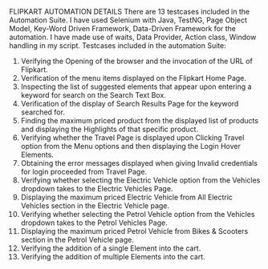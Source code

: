 FLIPKART AUTOMATION DETAILS
There are 13 testcases included in the Automation Suite. I have used Selenium with Java, TestNG, Page Object Model, Key-Word Driven Framework, Data-Driven Framework for the automation.
I have made use of waits, Data Provider, Action class, Window handling in my script.
Testcases included in the automation Suite:
1. Verifying the Opening of the browser and the invocation of the URL of Flipkart.
2. Verification of the menu items displayed on the Flipkart Home Page.
3. Inspecting the list of suggested elements that appear upon entering a keyword for search on the Search Text Box.
4. Verification of the display of Search Results Page for the keyword searched for.
5. Finding the maximum priced product from the displayed list of products and displaying the Highlights of that specific product.
6. Verifying whether the Travel Page is displayed upon Clicking Travel option from the Menu options and then displaying the Login Hover Elements.
7. Obtaining the error messages displayed when giving Invalid credentials for login proceeded from Travel Page.
8. Verifying whether selecting the Electric Vehicle option from the Vehicles dropdown takes to the Electric Vehicles Page.
9. Displaying the maximum priced Electric Vehicle from All Electric Vehicles section in the Electric Vehicle page.
10. Verifying whether selecting the Petrol Vehicle option from the Vehicles dropdown takes to the Petrol Vehicles Page.
11. Displaying the maximum priced Petrol Vehicle from Bikes & Scooters section in the Petrol Vehicle page.
12. Verifying the addition of a single Element into the cart.
13. Verifying the addition of multiple Elements into the cart.
